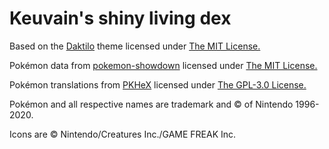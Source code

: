 # Keuvain's shiny living dex

Based on the [Daktilo](https://github.com/kronik3r/daktilo) theme licensed under [The MIT License.](https://github.com/kronik3r/daktilo#license)

Pokémon data from [pokemon-showdown](https://github.com/smogon/pokemon-showdown) licensed under [The MIT License.](https://github.com/smogon/pokemon-showdown/blob/master/LICENSE)

Pokémon translations from [PKHeX](https://github.com/kwsch/PKHeX) licensed under [The GPL-3.0 License.](https://github.com/kwsch/PKHeX/blob/master/LICENSE.md)

Pokémon and all respective names are trademark and © of Nintendo 1996-2020.

Icons are © Nintendo/Creatures Inc./GAME FREAK Inc.
